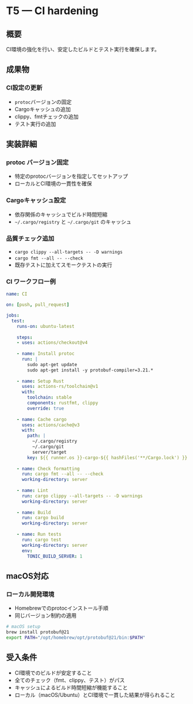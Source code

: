 # T5 — CI hardening

## 概要
CI環境の強化を行い、安定したビルドとテスト実行を確保します。

## 成果物

### CI設定の更新
- `protoc`バージョンの固定
- Cargoキャッシュの追加
- clippy、fmtチェックの追加
- テスト実行の追加

## 実装詳細

### protoc バージョン固定
- 特定のprotocバージョンを指定してセットアップ
- ローカルとCI環境の一貫性を確保

### Cargoキャッシュ設定
- 依存関係のキャッシュでビルド時間短縮
- `~/.cargo/registry` と `~/.cargo/git` のキャッシュ

### 品質チェック追加
- `cargo clippy --all-targets -- -D warnings`
- `cargo fmt --all -- --check`
- 既存テストに加えてスモークテストの実行

### CI ワークフロー例

```yaml
name: CI

on: [push, pull_request]

jobs:
  test:
    runs-on: ubuntu-latest
    
    steps:
    - uses: actions/checkout@v4
    
    - name: Install protoc
      run: |
        sudo apt-get update
        sudo apt-get install -y protobuf-compiler=3.21.*
    
    - name: Setup Rust
      uses: actions-rs/toolchain@v1
      with:
        toolchain: stable
        components: rustfmt, clippy
        override: true
    
    - name: Cache cargo
      uses: actions/cache@v3
      with:
        path: |
          ~/.cargo/registry
          ~/.cargo/git
          server/target
        key: ${{ runner.os }}-cargo-${{ hashFiles('**/Cargo.lock') }}
    
    - name: Check formatting
      run: cargo fmt --all -- --check
      working-directory: server
    
    - name: Lint
      run: cargo clippy --all-targets -- -D warnings
      working-directory: server
    
    - name: Build
      run: cargo build
      working-directory: server
    
    - name: Run tests
      run: cargo test
      working-directory: server
      env:
        TONIC_BUILD_SERVER: 1
```

## macOS対応

### ローカル開発環境
- Homebrewでのprotocインストール手順
- 同じバージョン制約の適用

```bash
# macOS setup
brew install protobuf@21
export PATH="/opt/homebrew/opt/protobuf@21/bin:$PATH"
```

## 受入条件
- CI環境でのビルドが安定すること
- 全てのチェック（fmt、clippy、テスト）がパス
- キャッシュによるビルド時間短縮が機能すること
- ローカル（macOS/Ubuntu）とCI環境で一貫した結果が得られること